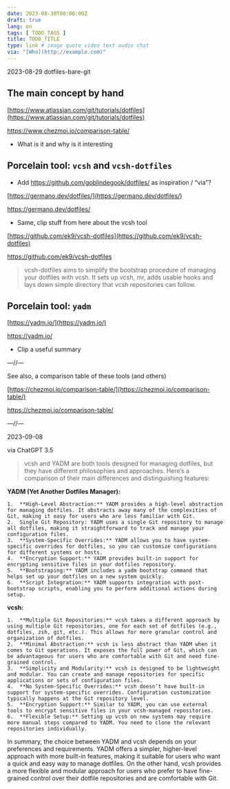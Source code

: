 ```yaml
---
date: 2023-08-30T00:00:00Z
draft: true
lang: en
tags: [ TODO_TAGS ]
title: TODO_TITLE
type: link # image quote video text audio chat
via: "[Who](http://example.com)"
---
```



2023-08-29 dotfiles-bare-git

 
## The main concept by hand

[https://www.atlassian.com/git/tutorials/dotfiles](https://www.atlassian.com/git/tutorials/dotfiles)

https://www.chezmoi.io/comparison-table/

* What is it and why is it interesting

## Porcelain tool: `vcsh` and `vcsh-dotfiles`
* Add https://github.com/goblindegook/dotfiles/ as inspiration / “via”?

[https://germano.dev/dotfiles/](https://germano.dev/dotfiles/)

https://germano.dev/dotfiles/

* Same, clip stuff from here about the vcsh tool

[https://github.com/ek9/vcsh-dotfiles](https://github.com/ek9/vcsh-dotfiles)

https://github.com/ek9/vcsh-dotfiles

> vcsh-dotfiles aims to simplify the bootstrap procedure of managing your dotfiles with vcsh. It sets up vcsh, mr, adds usable hooks and lays down simple directory that vcsh repositories can follow.

## Porcelain tool: `yadm`

[https://yadm.io/](https://yadm.io/)

https://yadm.io/

* Clip a useful summary

—//—

See also, a comparison table of these tools (and others)

[https://chezmoi.io/comparison-table/](https://chezmoi.io/comparison-table/)

https://chezmoi.io/comparison-table/

—//—

2023-09-08

via ChatGPT 3.5

> vcsh and YADM are both tools designed for managing dotfiles, but they have different philosophies and approaches. Here’s a comparison of their main differences and distinguishing features:

**YADM (Yet Another Dotfiles Manager):**

	1.	**High-Level Abstraction:** YADM provides a high-level abstraction for managing dotfiles. It abstracts away many of the complexities of Git, making it easy for users who are less familiar with Git.
	2.	Single Git Repository: YADM uses a single Git repository to manage all dotfiles, making it straightforward to track and manage your configuration files.
	3.	**System-Specific Overrides:** YADM allows you to have system-specific overrides for dotfiles, so you can customize configurations for different systems or hosts.
	4.	**Encryption Support:** YADM provides built-in support for encrypting sensitive files in your dotfiles repository.
	5.	**Bootstraping:** YADM includes a yadm bootstrap command that helps set up your dotfiles on a new system quickly.
	6.	**Script Integration:** YADM supports integration with post-bootstrap scripts, enabling you to perform additional actions during setup.

**vcsh:**

	1.	**Multiple Git Repositories:** vcsh takes a different approach by using multiple Git repositories, one for each set of dotfiles (e.g., dotfiles, zsh, git, etc.). This allows for more granular control and organization of dotfiles.
	2.	**Minimal Abstraction:** vcsh is less abstract than YADM when it comes to Git operations. It exposes the full power of Git, which can be advantageous for users who are comfortable with Git and need fine-grained control.
	3.	**Simplicity and Modularity:** vcsh is designed to be lightweight and modular. You can create and manage repositories for specific applications or sets of configuration files.
	4.	**No System-Specific Overrides:** vcsh doesn’t have built-in support for system-specific overrides. Configuration customization typically happens at the Git repository level.
	5.	**Encryption Support:** Similar to YADM, you can use external tools to encrypt sensitive files in your vcsh-managed repositories.
	6.	**Flexible Setup:** Setting up vcsh on new systems may require more manual steps compared to YADM. You need to clone the relevant repositories individually.

In summary, the choice between YADM and vcsh depends on your preferences and requirements. YADM offers a simpler, higher-level approach with more built-in features, making it suitable for users who want a quick and easy way to manage dotfiles. On the other hand, vcsh provides a more flexible and modular approach for users who prefer to have fine-grained control over their dotfile repositories and are comfortable with Git.
